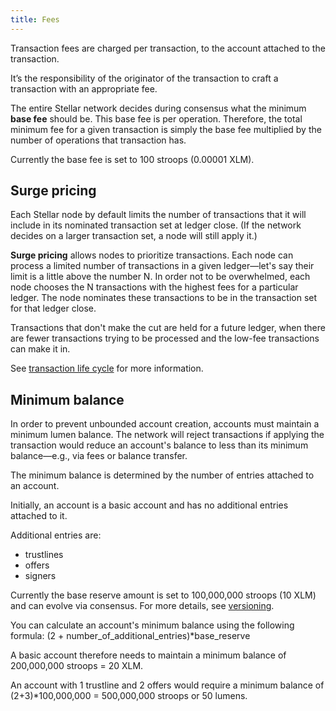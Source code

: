 ```yaml
---
title: Fees
---
```


Transaction fees are charged per transaction, to the account attached to the transaction.

It’s the responsibility of the originator of the transaction to craft a transaction with an appropriate fee. 

The entire Stellar network decides during consensus what the minimum **base fee** should be. 
This base fee is per operation. Therefore, the total minimum fee for a given transaction is simply the base fee multiplied by the number of operations that transaction has.

Currently the base fee is set to 100 stroops (0.00001 XLM).

## Surge pricing
Each Stellar node by default limits the number of transactions that it will include in its nominated transaction set at ledger close. (If the network decides on a larger transaction set, a node will still apply it.) 

**Surge pricing** allows nodes to prioritize transactions. Each node can process a limited number of transactions in a given ledger—let's say their limit is a little above the number N. In order not to be overwhelmed, each node chooses the N transactions with the highest fees for a particular ledger. The node nominates these transactions to be in the transaction set for that ledger close. 

Transactions that don't make the cut are held for a future ledger, when there are fewer transactions trying to be processed and the low-fee transactions can make it in. 

See [transaction life cycle](./transactions.md#life-cycle) for more information.

## Minimum balance

In order to prevent unbounded account creation, accounts must maintain a minimum lumen balance. The network will reject transactions if applying the transaction would reduce an account's balance to less than its minimum balance—e.g., via fees or balance transfer.

The minimum balance is determined by the number of entries attached to an account.

Initially, an account is a basic account and has no additional entries attached to it.

Additional entries are:
* trustlines
* offers
* signers

Currently the base reserve amount is set to 100,000,000 stroops (10 XLM) and can evolve via consensus. For more details, see [versioning](./versioning.md).

You can calculate an account's minimum balance using the following formula:
(2 + number_of_additional_entries)*base_reserve

A basic account therefore needs to maintain a minimum balance of 200,000,000 stroops = 20 XLM.

An account with 1 trustline and 2 offers would require a minimum balance of (2+3)*100,000,000 = 500,000,000 stroops or 50 lumens.

